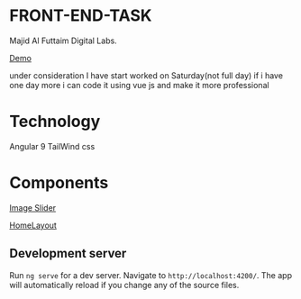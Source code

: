 # FRONT-END-TASK
Majid Al Futtaim Digital Labs.

[Demo](https://maf-assignment.netlify.app/)

under consideration I have start worked on Saturday(not full day)
if i have one day more i can code it using vue js and make it more professional

# Technology

Angular 9 
TailWind css

# Components
	
  [Image Slider](https://github.com/MOHAMMADHMEAD/FRONT-END-TASK/tree/development/src/app/shared/components/img-slider) 


[HomeLayout](https://github.com/MOHAMMADHMEAD/FRONT-END-TASK/tree/development/src/app)


## Development server

Run `ng serve` for a dev server. Navigate to `http://localhost:4200/`. The app will automatically reload if you change any of the source files.
